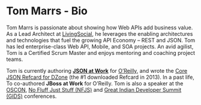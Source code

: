 Tom Marrs - Bio
===============
Tom Marrs is passionate about showing how Web APIs add business value. As a Lead Architect at [LivingSocial](http://corporate.livingsocial.com/), he leverages the enabling architectures and technologies that fuel the growing API Economy – REST and JSON. Tom has led enterprise-class Web API, Mobile, and SOA projects. An avid agilist, Tom is a Certified Scrum Master and enjoys mentoring and coaching project teams.

Tom is currently authoring [__JSON at Work__](https://github.com/tmarrs/json-at-work/blob/master/README.md) for [O’Reilly](http://www.oreilly.com/), and wrote the [Core JSON Refcard for DZone](http://refcardz.dzone.com/refcardz/core-json) (the #1 downloaded Refcard in 2013). In a past life, To co-authored __JBoss at Work__ for O’Reilly. Tom is also a speaker at the [OSCON](http://www.oscon.com), [No Fluff Just Stuff (NFJS)](https://nofluffjuststuff.com/home/main) and [Great Indian Developer Summit (GIDS)](http://www.developermarch.com/developersummit/index.html) conferences.
